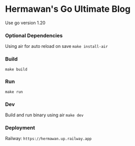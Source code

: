 # Hermawan's Go Ultimate Blog

Use go version 1.20

### Optional Dependencies
Using air for auto reload on save
`make install-air`

### Build
`make build`

### Run
`make run`

### Dev
Build and run binary using air
`make dev`

### Deployment
Railway: `https://hermawan.up.railway.app`
